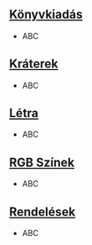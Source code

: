 ## [Könyvkiadás](https://github.com/Zufhi/Tanulo-csoport-DDRAB/tree/K%C3%B6nyv)
+ ABC

## [Kráterek](https://github.com/Zufhi/Tanulo-csoport-DDRAB/tree/Kr%C3%A1terek)
+ ABC

## [Létra](https://github.com/Zufhi/Tanulo-csoport-DDRAB/tree/L%C3%A9tra)
+ ABC

## [RGB Színek](https://github.com/Zufhi/Tanulo-csoport-DDRAB/tree/RGB-szinek)
+ ABC

## [Rendelések](https://github.com/Zufhi/Tanulo-csoport-DDRAB/tree/Rendel%C3%A9sek)
+ ABC
